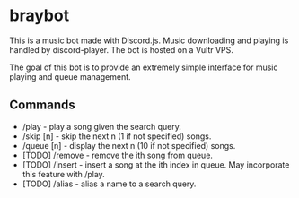 # braybot
This is a music bot made with Discord.js. Music downloading and playing is handled by discord-player. The bot is hosted on a Vultr VPS.

The goal of this bot is to provide an extremely simple interface for music playing and queue management.

## Commands
* /play <query> - play a song given the search query.
* /skip [n] - skip the next n (1 if not specified) songs.
* /queue [n] - display the next n (10 if not specified) songs.
* [TODO] /remove <index> - remove the ith song from queue.
* [TODO] /insert <index> <query> - insert a song at the ith index in queue. May incorporate this feature with /play.
* [TODO] /alias <name> <query> - alias a name to a search query.
